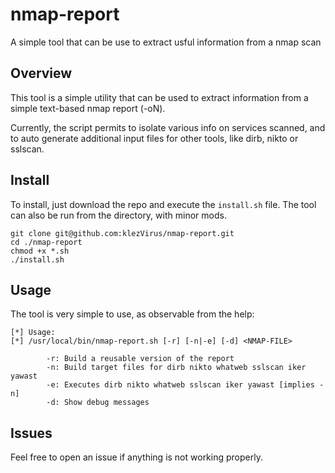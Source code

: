 # nmap-report
A simple tool that can be use to extract usful information from a nmap scan

## Overview

This tool is a simple utility that can be used to extract information from a simple text-based nmap report (-oN).

Currently, the script permits to isolate various info on services scanned, and to auto generate additional input files for other tools, like dirb, nikto or sslscan.

## Install

To install, just download the repo and execute the `install.sh` file. The tool can also be run from the directory, with minor mods.

```
git clone git@github.com:klezVirus/nmap-report.git
cd ./nmap-report
chmod +x *.sh
./install.sh
```

## Usage

The tool is very simple to use, as observable from the help:

```
[*] Usage:
[*] /usr/local/bin/nmap-report.sh [-r] [-n|-e] [-d] <NMAP-FILE>

        -r: Build a reusable version of the report
        -n: Build target files for dirb nikto whatweb sslscan iker yawast
        -e: Executes dirb nikto whatweb sslscan iker yawast [implies -n]
        -d: Show debug messages
```

## Issues

Feel free to open an issue if anything is not working properly.